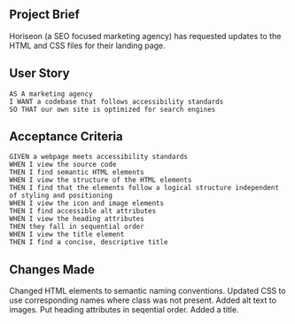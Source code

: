 ## Project Brief
Horiseon (a SEO focused marketing agency) has requested updates to the HTML and CSS files for their landing page.

## User Story

```
AS A marketing agency
I WANT a codebase that follows accessibility standards
SO THAT our own site is optimized for search engines
```

## Acceptance Criteria

```
GIVEN a webpage meets accessibility standards
WHEN I view the source code
THEN I find semantic HTML elements
WHEN I view the structure of the HTML elements
THEN I find that the elements follow a logical structure independent of styling and positioning
WHEN I view the icon and image elements
THEN I find accessible alt attributes
WHEN I view the heading attributes
THEN they fall in sequential order
WHEN I view the title element
THEN I find a concise, descriptive title
```

## Changes Made
Changed HTML elements to semantic naming conventions. 
Updated CSS to use corresponding names where class was not present.
Added alt text to images.
Put heading attributes in seqential order.
Added a title.
